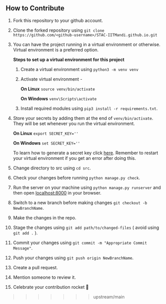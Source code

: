 ## How to Contribute

1.  Fork this repository to your github account.
2.  Clone the forked repository using `git clone https://github.com/<github-username>/STAC-IITMandi.github.io.git`

3.  You can have the project running in a virtual environment or otherwise. Virtual environment is a preferred option.

    **Steps to set up a virtual environment for this project**

    1. Create a virtual environment using `python3 -m venv venv`
    2. Activate virtual environment -

        **On Linux** `source venv/bin/activate`

        **On Windows** `venv\Scripts\activate`

    3. Install required modules using `pip3 install -r requirements.txt`.

4.  Store your secrets by adding them at the end of `venv/bin/activate`. They will be set whenever you run the virtual environment.

    **On Linux** `export SECRET_KEY=''`
    
    **On Windows** `set SECRET_KEY=''`
    
    To learn how to generate a secret key click [here](https://stackoverflow.com/a/16630719/12350727).
    Remember to restart your virtual environment if you get an error after doing this.

5.  Change directory to src using `cd src`.
6.  Check your changes before running `python manage.py check`.
7.  Run the server on your machine using `python manage.py runserver` and then open [localhost:8000](http://localhost:8000) in your browser.
8.  Switch to a new branch before making changes `git checkout -b NewBranchName`.
9.  Make the changes in the repo.
10. Stage the changes using `git add path/to/changed-files` ( avoid using `git add .` ).
11. Commit your changes using `git commit -m "Appropriate Commit Message"`.
12. Push your changes using `git push origin NewBranchName`.
13. Create a pull request.
14. Mention someone to review it.
15. Celebrate your contribution rocket :rocket:
>>>>>>> upstream/main
